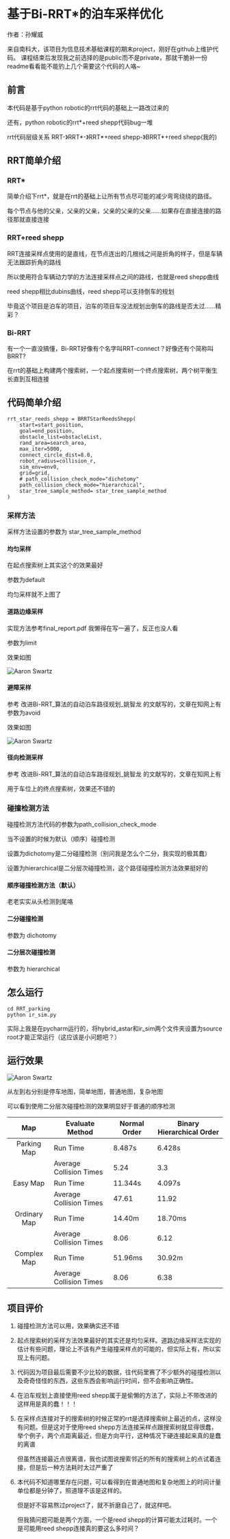 # 基于Bi-RRT*的泊车采样优化

作者：孙耀威 

来自南科大，该项目为信息技术基础课程的期末project，刚好在github上维护代码。
课程结束后发现我之前选择的是public而不是private，那就干脆补一份readme看看能不能钓上几个需要这个代码的人咯~

## 前言
本代码是基于python robotic的rrt代码的基础上一路改过来的

还有，python robotic的rrt*+reed shepp代码bug一堆



rrt代码层级关系 RRT-》RRT*-》RRT*+reed shepp-》BRRT*+reed shepp(我的)

## RRT简单介绍
### RRT*
简单介绍下rrt*，就是在rrt的基础上让所有节点尽可能的减少弯弯绕绕的路径。

每个节点与他的父亲，父亲的父亲，父亲的父亲的父亲……如果存在直接连接的路径那就直接连接

### RRT+reed shepp
RRT连接采样点使用的是直线，在节点连出的几根线之间是折角的样子，但是车辆无法跟踪折角的路线

所以使用符合车辆动力学的方法连接采样点之间的路线，也就是reed shepp曲线

reed shepp相比dubins曲线，reed shepp可以支持倒车的规划

毕竟这个项目是泊车的项目，泊车的项目车没法规划出倒车的路线是否太过……精彩？

### Bi-RRT
有一个一直没搞懂，Bi-RRT好像有个名字叫RRT-connect？好像还有个简称叫BRRT?

在rrt的基础上构建两个搜索树，一个起点搜索树一个终点搜索树，两个树平衡生长直到互相连接

## 代码简单介绍

```
rrt_star_reeds_shepp = BRRTStarReedsShepp(
    start=start_position,
    goal=end_position,
    obstacle_list=obstacleList,
    rand_area=search_area,
    max_iter=5000,
    connect_circle_dist=8.0,
    robot_radius=collision_r,
    sim_env=env0,
    grid=grid,
    # path_collision_check_mode="dichotomy"
    path_collision_check_mode="hierarchical",
    star_tree_sample_method= star_tree_sample_method
)

```

### 采样方法
采样方法设置的参数为 star_tree_sample_method

#### 均匀采样
在起点搜索树上其实这个的效果最好

参数为default

均匀采样就不上图了

#### 道路边缘采样

实现方法参考final_report.pdf 我懒得在写一遍了，反正也没人看

参数为limit

效果如图

![Aaron Swartz](./image/Figure_1.png)

#### 避障采样

参考 改进Bi-RRT_算法的自动泊车路径规划_姚智龙 的文献写的，文章在知网上有
参数为avoid

效果如图

![Aaron Swartz](./image/image1.png)

#### 径向检测采样

参考 改进Bi-RRT_算法的自动泊车路径规划_姚智龙 的文献写的，文章在知网上有


用于车位上的终点搜索树，效果还不错的


### 碰撞检测方法

碰撞检测方法代码的参数为path_collision_check_mode

当不设置的时候为默认（顺序）碰撞检测

设置为dichotomy是二分碰撞检测（别问我是怎么个二分，我实现的极其蠢）

设置为hierarchical是二分层次碰撞检测，这个路径碰撞检测方法效果挺好的



#### 顺序碰撞检测方法（默认）
老老实实从头检测到尾咯

#### 二分碰撞检测
参数为 dichotomy


#### 二分层次碰撞检测
参数为 hierarchical


## 怎么运行
```
cd RRT_parking
python ir_sim.py
```
实际上我是在pycharm运行的，将hybrid_astar和ir_sim两个文件夹设置为source root才能正常运行（这应该是小问题吧？）

## 运行效果
![Aaron Swartz](./image/img.png)

从左到右分别是停车地图，简单地图，普通地图，复杂地图

可以看到使用二分层次碰撞检测的效果明显好于普通的顺序检测



|       Map        | Evaluate Method       | Normal Order | Binary Hierarchical Order |
|:----------------:|-----------------------|--------------|--------------------------|
|   Parking Map    |      Run Time         |    8.487s    |         6.428s           |
|                  | Average Collision Times|    5.24      |         3.3              |
|    Easy Map      |      Run Time         |   11.344s    |         4.097s           |
|                  | Average Collision Times|   47.61      |        11.92             |
|  Ordinary Map    |      Run Time         |   14.40m     |        18.70ms           |
|                  | Average Collision Times|    8.06      |         6.12             |
|   Complex Map    |      Run Time         |   51.96ms    |        30.92m            |
|                  | Average Collision Times|    8.06      |         6.38             |

## 项目评价

1. 碰撞检测方法可以用，效果确实还不错

2. 起点搜索树的采样方法效果最好的其实还是均匀采样。道路边缘采样法实现的估计有些问题，理论上不该有产生碰撞采样点的可能的，但实际上有，所以实现上有问题。

3. 代码因为项目最后需要不少比较的数据，往代码里赛了不少额外的碰撞检测以及奇奇怪怪的东西，这些东西会影响运行时间，但不会影响正确性。

4. 在泊车规划上直接使用reed shepp属于是偷懒的方法了，实际上不带改进的这样用是真的蠢！！！


5. 在采样点连接对于的搜索树的时候正常的rrt是选择搜索树上最近的点，这样没有问题。但是这对于使用reed shepp方法连接采样点跟搜索树就显得很蠢，举个例子，两个点距离最近，但是方向平行，这种情况下硬连接起来真的是蠢的离谱

    但虽然连接最近点很离谱，我也试图说搜索邻近的所有的搜索树上的点试着连接，但是后一种方法耗时太过严重了

6. 本代码不知道哪里存在问题，可以看得到在普通地图和复杂地图上的时间计量单位都是分钟了，照道理不该是这样的。

    但是好不容易熬过project了，就不折磨自己了，就这样吧。
    
    但我猜问题可能是两个方面，一个是reed shepp的计算可能太过耗时。一个是可能用reed shepp连接真的要这么多时间？
